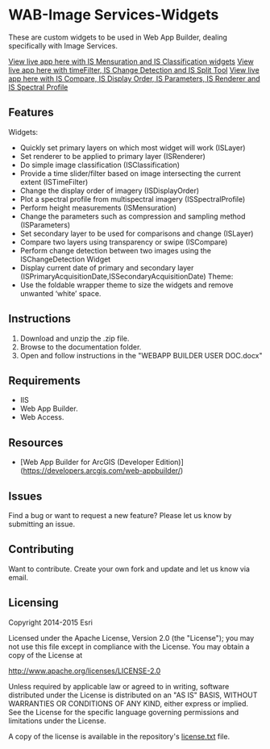 # WAB-Image Services-Widgets

These are custom widgets to be used in Web App Builder, dealing specifically with Image Services. 

[View live app here with IS Mensuration and IS Classification widgets](http://imageryworkflows.arcgis.com/SampleApp)
[View live app here with timeFilter, IS Change Detection and IS Split Tool](http://imageryworkflows.arcgis.com/Sample_App)
[View live app here with IS Compare, IS Display Order, IS Parameters, IS Renderer and IS Spectral Profile](http://imageryworkflows.arcgis.com/SampleAppwithimagerywidgets)


## Features
Widgets:
*	Quickly set primary layers on which most widget will work (ISLayer)
*	Set renderer to be applied to primary layer (ISRenderer)
*	Do simple image classification (ISClassification)
*	Provide a time slider/filter based on image intersecting the current extent (ISTimeFilter)
*	Change the display order of imagery (ISDisplayOrder)
*	Plot a spectral profile from multispectral imagery (ISSpectralProfile)
*	Perform height measurements (ISMensuration)
*	Change the parameters such as compression and sampling method (ISParameters)
*	Set secondary layer to be used for comparisons and change (ISLayer)
*	Compare two layers using transparency or swipe (ISCompare)
*	Perform change detection between two images using the ISChangeDetection Widget
*	Display current date of primary and secondary layer (ISPrimaryAcquisitionDate,ISSecondaryAcquisitionDate)
Theme: 
* 	Use the foldable wrapper theme to size the widgets and remove unwanted ‘white’ space. 
## Instructions

1. Download and unzip the .zip file.
2. Browse to the documentation folder.
3. Open and follow instructions in the "WEBAPP BUILDER USER DOC.docx" 

## Requirements

* IIS 
* Web App Builder.
* Web Access.

## Resources

* [Web App Builder for ArcGIS (Developer Edition)] (https://developers.arcgis.com/web-appbuilder/)

## Issues

Find a bug or want to request a new feature?  Please let us know by submitting an issue.

## Contributing

Want to contribute. Create your own fork and update and let us know via email.  

## Licensing
Copyright 2014-2015 Esri

Licensed under the Apache License, Version 2.0 (the "License");
you may not use this file except in compliance with the License.
You may obtain a copy of the License at

   http://www.apache.org/licenses/LICENSE-2.0

Unless required by applicable law or agreed to in writing, software
distributed under the License is distributed on an "AS IS" BASIS,
WITHOUT WARRANTIES OR CONDITIONS OF ANY KIND, either express or implied.
See the License for the specific language governing permissions and
limitations under the License.

A copy of the license is available in the repository's [license.txt]( https://github.com/ArcGIS/WAB-Image-Services-Widgets/blob/master/license.txt) file.
